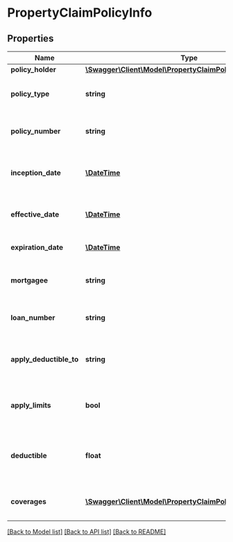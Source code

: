 # PropertyClaimPolicyInfo

## Properties
Name | Type | Description | Notes
------------ | ------------- | ------------- | -------------
**policy_holder** | [**\Swagger\Client\Model\PropertyClaimPolicyInfoPolicyHolder**](PropertyClaimPolicyInfoPolicyHolder.md) |  | [optional] 
**policy_type** | **string** | The type of the insurance policy | [optional] 
**policy_number** | **string** | The insurance policy number | [optional] 
**inception_date** | [**\DateTime**](\DateTime.md) | The origination date of the insurance policy | [optional] 
**effective_date** | [**\DateTime**](\DateTime.md) | The date the policy goes into effect | [optional] 
**expiration_date** | [**\DateTime**](\DateTime.md) | The date the policy expires | [optional] 
**mortgagee** | **string** | The name of the mortgage holder | [optional] 
**loan_number** | **string** | The loan number of the mortgage | [optional] 
**apply_deductible_to** | **string** | Determines how the deductible values are handled | [optional] 
**apply_limits** | **bool** | Determines if policy limits should be applied | [optional] 
**deductible** | **float** | The policy holder&#39;s financial liability under this policy | [optional] 
**coverages** | [**\Swagger\Client\Model\PropertyClaimPolicyInfoCoverages[]**](PropertyClaimPolicyInfoCoverages.md) | The coverages provided in the policy | [optional] 

[[Back to Model list]](../README.md#documentation-for-models) [[Back to API list]](../README.md#documentation-for-api-endpoints) [[Back to README]](../README.md)


